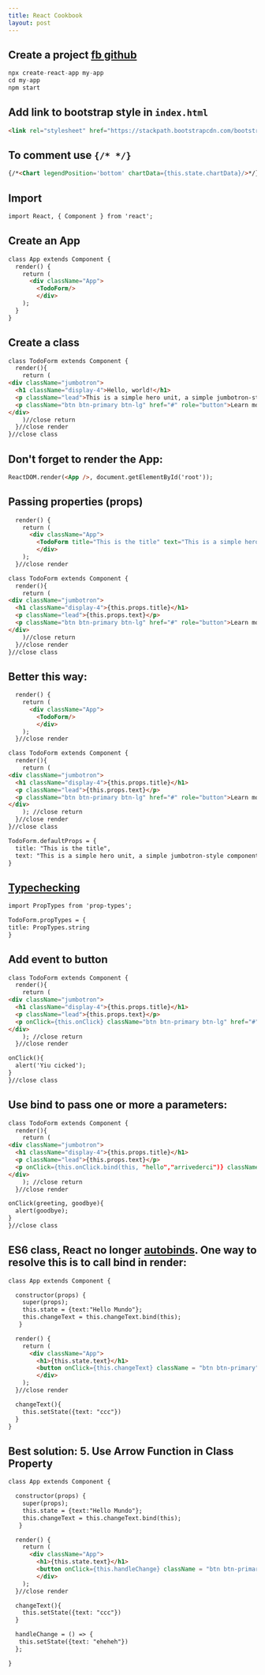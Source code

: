 ```yaml
---
title: React Cookbook
layout: post
---
```


## Create a project [fb github](https://github.com/facebook/create-react-app)

```python
npx create-react-app my-app
cd my-app
npm start
```

## Add link to bootstrap style in ```index.html```

```html
<link rel="stylesheet" href="https://stackpath.bootstrapcdn.com/bootstrap/4.1.3/css/bootstrap.min.css" integrity="sha384-MCw98/SFnGE8fJT3GXwEOngsV7Zt27NXFoaoApmYm81iuXoPkFOJwJ8ERdknLPMO" crossorigin="anonymous">
```

## To comment use ```{/* */}``` 

```html
{/*<Chart legendPosition='bottom' chartData={this.state.chartData}/>*/}
```

## Import

```html
import React, { Component } from 'react';
```

## Create an App

```html
class App extends Component {
  render() {
    return (
      <div className="App">
        <TodoForm/>
        </div>        
    );
  }
}
```

## Create a class

```html
class TodoForm extends Component {
  render(){
    return (
<div className="jumbotron">
  <h1 className="display-4">Hello, world!</h1>
  <p className="lead">This is a simple hero unit, a simple jumbotron-style component for calling extra attention to featured content or information.</p>
  <p className="btn btn-primary btn-lg" href="#" role="button">Learn more</p>
</div>
    )//close return
  }//close render
}//close class
```

## Don't forget to render the App:

```html
ReactDOM.render(<App />, document.getElementById('root'));
```

## Passing properties (props)

```html
  render() {
    return (
      <div className="App">
        <TodoForm title="This is the title" text="This is a simple hero unit, a simple jumbotron-style component for calling extra attention to featured content or information."/>
        </div>        
    );
  }//close render
```

```html
class TodoForm extends Component {
  render(){
    return (
<div className="jumbotron">
  <h1 className="display-4">{this.props.title}</h1>
  <p className="lead">{this.props.text}</p>
  <p className="btn btn-primary btn-lg" href="#" role="button">Learn more</p>
</div>
    )//close return
  }//close render
}//close class
```

## Better this way:

```html
  render() {
    return (
      <div className="App">
        <TodoForm/>
        </div>        
    );
  }//close render
```

```html
class TodoForm extends Component {
  render(){
    return (
<div className="jumbotron">
  <h1 className="display-4">{this.props.title}</h1>
  <p className="lead">{this.props.text}</p>
  <p className="btn btn-primary btn-lg" href="#" role="button">Learn more</p>
</div>
    ); //close return
  }//close render  
}//close class

TodoForm.defaultProps = {
  title: "This is the title", 
  text: "This is a simple hero unit, a simple jumbotron-style component for calling extra attention to featured content or information."
}
```

## [Typechecking](https://reactjs.org/docs/typechecking-with-proptypes.html)

```html
import PropTypes from 'prop-types';

TodoForm.propTypes = {
title: PropTypes.string
}
```

## Add event to button

```html
class TodoForm extends Component {
  render(){
    return (
<div className="jumbotron">
  <h1 className="display-4">{this.props.title}</h1>
  <p className="lead">{this.props.text}</p>
  <p onClick={this.onClick} className="btn btn-primary btn-lg" href="#" role="button">Learn more</p>
</div>
    ); //close return
  }//close render  

onClick(){
  alert('Yiu cicked');
}
}//close class
```

## Use bind to pass one or more a parameters:

```html
class TodoForm extends Component {
  render(){
    return (
<div className="jumbotron">
  <h1 className="display-4">{this.props.title}</h1>
  <p className="lead">{this.props.text}</p>
  <p onClick={this.onClick.bind(this, "hello","arrivederci")} className="btn btn-primary btn-lg" href="#" role="button">Learn more</p>
</div>
    ); //close return
  }//close render  

onClick(greeting, goodbye){
  alert(goodbye);
}
}//close class
```

## ES6 class, React no longer [autobinds](https://medium.freecodecamp.org/react-binding-patterns-5-approaches-for-handling-this-92c651b5af56). One way to resolve this is to call bind in render:

```html
class App extends Component {

  constructor(props) {
    super(props);
    this.state = {text:"Hello Mundo"};
    this.changeText = this.changeText.bind(this);
   }

  render() {
    return (
      <div className="App">
        <h1>{this.state.text}</h1>
        <button onClick={this.changeText} className = "btn btn-primary">Click</button>
        </div>        
    );
  }//close render

  changeText(){
    this.setState({text: "ccc"})
  }
}
```

## Best solution: 5. Use Arrow Function in Class Property

```html
class App extends Component {

  constructor(props) {
    super(props);
    this.state = {text:"Hello Mundo"};
    this.changeText = this.changeText.bind(this);
   }

  render() {
    return (
      <div className="App">
        <h1>{this.state.text}</h1>
        <button onClick={this.handleChange} className = "btn btn-primary">Click</button>
        </div>        
    );
  }//close render

  changeText(){
    this.setState({text: "ccc"})
  }

  handleChange = () => {
   this.setState({text: "eheheh"})
  };

}
```